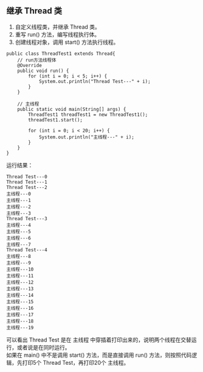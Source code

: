 ## 继承 Thread 类
1. 自定义线程类，并继承 Thread 类。
2. 重写 run() 方法，编写线程执行体。
3. 创建线程对象，调用 start() 方法执行线程。
```
public class ThreadTest1 extends Thread{
    // run方法线程体
    @Override
    public void run() {
        for (int i = 0; i < 5; i++) {
            System.out.println("Thread Test---" + i);
        }
    }

    // 主线程
    public static void main(String[] args) {
        ThreadTest1 threadTest1 = new ThreadTest1();
        threadTest1.start();

        for (int i = 0; i < 20; i++) {
            System.out.println("主线程---" + i);
        }
    }
}
```
运行结果：  
```
Thread Test---0
Thread Test---1
Thread Test---2
主线程---0
主线程---1
主线程---2
主线程---3
Thread Test---3
主线程---4
主线程---5
主线程---6
主线程---7
Thread Test---4
主线程---8
主线程---9
主线程---10
主线程---11
主线程---12
主线程---13
主线程---14
主线程---15
主线程---16
主线程---17
主线程---18
主线程---19
```
可以看出 Thread Test 是在 主线程 中穿插着打印出来的，说明两个线程在交替运行，或者说是在同时运行。  
如果在 main() 中不是调用 start() 方法，而是直接调用 run() 方法，则按照代码逻辑，先打印5个 Thread Test，再打印20个 主线程。
